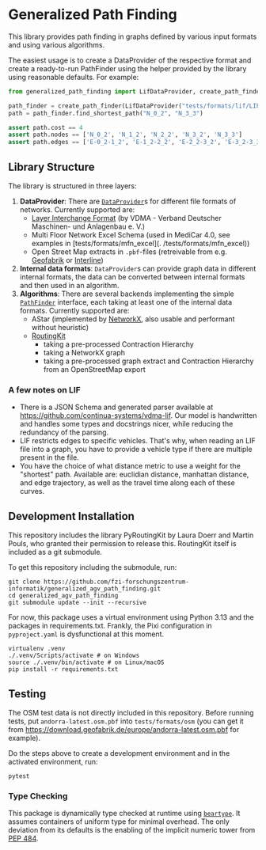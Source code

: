 # Generalized Path Finding

This library provides path finding in graphs defined by various input formats and using various algorithms.

The easiest usage is to create a DataProvider of the respective format and create a ready-to-run PathFinder using
the helper provided by the library using reasonable defaults. For example:

```python
from generalized_path_finding import LifDataProvider, create_path_finder

path_finder = create_path_finder(LifDataProvider("tests/formats/lif/LIF_4_4_MAPF.json"))
path = path_finder.find_shortest_path("N_0_2", "N_3_3")

assert path.cost == 4
assert path.nodes == ['N_0_2', 'N_1_2', 'N_2_2', 'N_3_2', 'N_3_3']
assert path.edges == ['E-0_2-1_2', 'E-1_2-2_2', 'E-2_2-3_2', 'E-3_2-3_3']
```

## Library Structure

The library is structured in three layers:

1. **DataProvider**: There are [`DataProvider`](./src/generalized_path_finding/model/data_provider.py)s for different
   file formats of networks. Currently supported are:
    - [Layer Interchange Format][LIF] (by VDMA - Verband Deutscher Maschinen- und Anlagenbau e. V.)
    - Multi Floor Network Excel Schema (used in MediCar 4.0, see examples in [tests/formats/mfn_excel](.
      /tests/formats/mfn_excel))
    - Open Street Map extracts in `.pbf`-files (retreivable from e.g. [Geofabrik](https://download.geofabrik.de/)
      or [Interline](https://www.interline.io/osm/extracts/))
2. **Internal data formats**: `DataProvider`s can provide graph data in different internal formats, the data can be
   converted between internal formats and then used in an algorithm.
3. **Algorithms**: There are several backends implementing the simple
   [`PathFinder`](./src/generalized_path_finding/model/pathfinder.py) interface, each taking at least one of the
   internal data formats. Currently supported are:
    - AStar (implemented by [NetworkX][nx_astar], also usable and performant without heuristic)
    - [RoutingKit](https://github.com/RoutingKit/RoutingKit)
        - taking a pre-processed Contraction Hierarchy
        - taking a NetworkX graph
        - taking a pre-processed graph extract and Contraction Hierarchy from an OpenStreetMap export

[LIF]: https://vdma.org/documents/34570/3317035/FuI_Guideline_LIF_GB.pdf/779bc75c-9525-8d13-412e-fff82bc6ab39?t=1710513623026

[nx_astar]: https://networkx.org/documentation/stable/reference/algorithms/generated/networkx.algorithms.shortest_paths.astar.astar_path.html

### A few notes on LIF

- There is a JSON Schema and generated parser available at https://github.com/continua-systems/vdma-lif.
  Our model is handwritten and handles some types and docstrings nicer, while reducing the redundancy of the parsing.
- LIF restricts edges to specific vehicles. That's why, when reading an LIF file into a graph, you have to provide a
  vehicle type if there are multiple present in the file.
- You have the choice of what distance metric to use a weight for the "shortest" path. Available are:
  euclidian distance, manhattan distance, and edge trajectory, as well as the travel time along each of these curves.

## Development Installation

This repository includes the library PyRoutingKit by Laura Doerr and Martin Pouls, who granted their permission to
release this.
RoutingKit itself is included as a git submodule.

To get this repository including the submodule, run:

```shell
git clone https://github.com/fzi-forschungszentrum-informatik/generalized_agv_path_finding.git
cd generalized_agv_path_finding
git submodule update --init --recursive
```

For now, this package uses a virtual environment using Python 3.13 and the packages in requirements.txt.
Frankly, the Pixi configuration in `pyproject.yaml` is dysfunctional at this moment.

```shell
virtualenv .venv
./.venv/Scripts/activate # on Windows
source ./.venv/bin/activate # on Linux/macOS
pip install -r requirements.txt
```

## Testing

The OSM test data is not directly included in this repository.
Before running tests, put `andorra-latest.osm.pbf` into `tests/formats/osm` (you can get it from
https://download.geofabrik.de/europe/andorra-latest.osm.pbf for example).

Do the steps above to create a development environment and in the activated environment, run:

```shell
pytest
```

### Type Checking

This package is dynamically type checked at runtime using [`beartype`](https://github.com/beartype/beartype).
It assumes containers of uniform type for minimal overhead.
The only deviation from its defaults is the enabling of the implicit numeric tower from
[PEP 484](https://peps.python.org/pep-0484/#the-numeric-tower).
